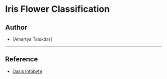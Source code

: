 # Iris Flower Classification

## Author

- [Amartya Talukdar]
---

## Reference
 - [Oasis Infobyte](https://oasisinfobyte.com/)
